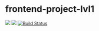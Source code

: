 # frontend-project-lvl1
<a href="https://codeclimate.com/github/kadyrov2010/frontend-project-lvl1/maintainability"><img src="https://api.codeclimate.com/v1/badges/e0193636842bd859c3eb/maintainability" /></a>
<a href="https://codeclimate.com/github/kadyrov2010/frontend-project-lvl1/test_coverage"><img src="https://api.codeclimate.com/v1/badges/e0193636842bd859c3eb/test_coverage" /></a>
[![Build Status](https://travis-ci.com/kadyrov2010/frontend-project-lvl1.svg?branch=master)](https://travis-ci.com/kadyrov2010/frontend-project-lvl1)
<a href="https://asciinema.org/a/VGN8tJspY2ZyLwlAP8KLS6dJR"></a>